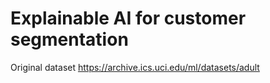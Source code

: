 # Explainable AI for customer segmentation
Original dataset
https://archive.ics.uci.edu/ml/datasets/adult
